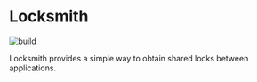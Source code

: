 # Locksmith

![build](https://github.com/maansthoernvik/locksmith/actions/workflows/build.yml/badge.svg)

Locksmith provides a simple way to obtain shared locks between applications.
